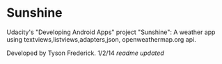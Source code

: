 Sunshine
========

Udacity's "Developing Android Apps" project "Sunshine": A weather app using textviews,listviews,adapters,json, openweathermap.org api.

Developed by Tyson Frederick. 1/2/14 *readme updated*
